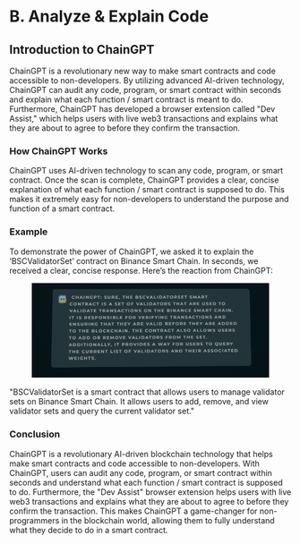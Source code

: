 # B. Analyze & Explain Code

## Introduction to ChainGPT

ChainGPT is a revolutionary new way to make smart contracts and code accessible to non-developers. By utilizing advanced AI-driven technology, ChainGPT can audit any code, program, or smart contract within seconds and explain what each function / smart contract is meant to do. Furthermore, ChainGPT has developed a browser extension called "Dev Assist," which helps users with live web3 transactions and explains what they are about to agree to before they confirm the transaction.

### How ChainGPT Works

ChainGPT uses AI-driven technology to scan any code, program, or smart contract. Once the scan is complete, ChainGPT provides a clear, concise explanation of what each function / smart contract is supposed to do. This makes it extremely easy for non-developers to understand the purpose and function of a smart contract.

### Example

To demonstrate the power of ChainGPT, we asked it to explain the ‘BSCValidatorSet’ contract on Binance Smart Chain. In seconds, we received a clear, concise response. Here’s the reaction from ChainGPT:

<figure><img src="../../../.gitbook/assets/image (2) (2).png" alt=""><figcaption></figcaption></figure>

"BSCValidatorSet is a smart contract that allows users to manage validator sets on Binance Smart Chain. It allows users to add, remove, and view validator sets and query the current validator set."

### Conclusion

ChainGPT is a revolutionary AI-driven blockchain technology that helps make smart contracts and code accessible to non-developers. With ChainGPT, users can audit any code, program, or smart contract within seconds and understand what each function / smart contract is supposed to do. Furthermore, the "Dev Assist" browser extension helps users with live web3 transactions and explains what they are about to agree to before they confirm the transaction. This makes ChainGPT a game-changer for non-programmers in the blockchain world, allowing them to fully understand what they decide to do in a smart contract.
